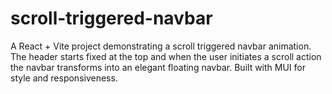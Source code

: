 # scroll-triggered-navbar
A React + Vite project demonstrating a scroll triggered navbar animation. The header starts fixed at the top and when the user initiates a scroll action the navbar transforms into an elegant floating navbar. Built with MUI for style and responsiveness. 
